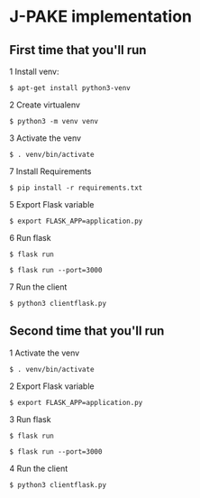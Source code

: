 # J-PAKE implementation

## First time that you'll run

1 Install venv:

    $ apt-get install python3-venv

2 Create virtualenv

    $ python3 -m venv venv

3 Activate the venv

    $ . venv/bin/activate

7 Install Requirements

    $ pip install -r requirements.txt

5 Export Flask variable

    $ export FLASK_APP=application.py

6 Run flask

    $ flask run

    $ flask run --port=3000

7 Run the client

    $ python3 clientflask.py


## Second time that you'll run

1 Activate the venv

    $ . venv/bin/activate

2 Export Flask variable

    $ export FLASK_APP=application.py

3 Run flask

    $ flask run

    $ flask run --port=3000 

4 Run the client

    $ python3 clientflask.py